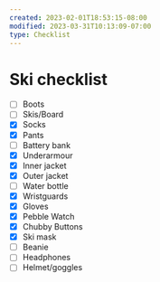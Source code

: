 ```yaml
---
created: 2023-02-01T18:53:15-08:00
modified: 2023-03-31T10:13:09-07:00
type: Checklist
---
```


# Ski checklist

- [ ] Boots
- [ ] Skis/Board
- [x] Socks
- [x] Pants
- [ ] Battery bank
- [x] Underarmour
- [x] Inner jacket
- [x] Outer jacket
- [ ] Water bottle
- [x] Wristguards
- [x] Gloves
- [x] Pebble Watch
- [x] Chubby Buttons
- [x] Ski mask
- [ ] Beanie
- [ ] Headphones
- [ ] Helmet/goggles
